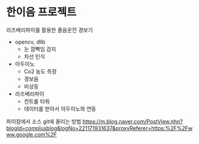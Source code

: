 # 한이음 프로젝트
라즈베리파이를 활용한 졸음운전 경보기
* opencv, dlib
  * 눈 깜빡임 감지
  * 차선 인식
* 아두이노
  * Co2 농도 측정
  * 경보음
  * 비상등
* 라즈베리파이
  * 컨트롤 타워 
  * 데이터를 받아서 아두이노와 연동

파이참에서 소스 git에 올리는 방법
https://m.blog.naver.com/PostView.nhn?blogId=complusblog&logNo=221171931637&proxyReferer=https:%2F%2Fwww.google.com%2F
